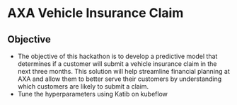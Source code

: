 # AXA Vehicle Insurance Claim

## Objective 
* The objective of this hackathon is to develop a predictive model that determines if a customer will submit a vehicle insurance claim in the next three months. This solution will help streamline financial planning at AXA and allow them to better serve their customers by understanding which customers are likely to submit a claim.
* Tune the hyperparameters using Katib on kubeflow
